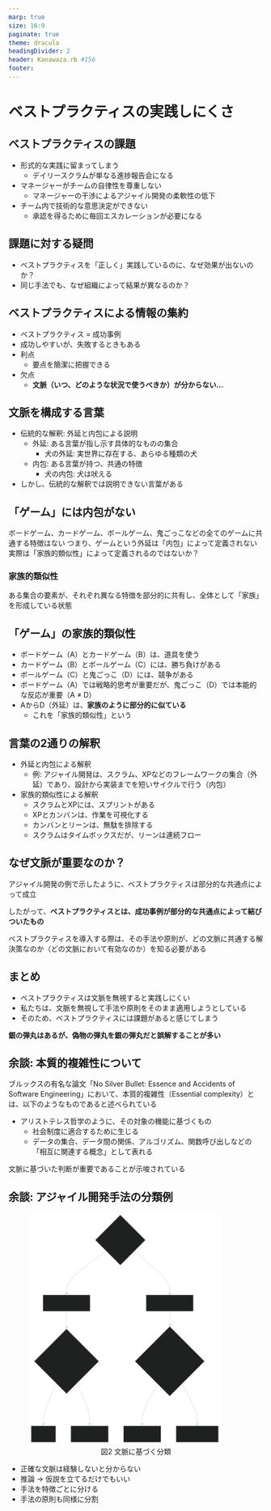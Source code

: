 ```yaml
---
marp: true
size: 16:9
paginate: true
theme: dracula
headingDivider: 2
header: Kanawaza.rb #156
footer:
---
```


# ベストプラクティスの実践しにくさ
<!--
_class: lead
_paginate: false
_header: ""
-->

## ベストプラクティスの課題
- 形式的な実践に留まってしまう
  - デイリースクラムが単なる進捗報告会になる
- マネージャーがチームの自律性を尊重しない
  - マネージャーの干渉によるアジャイル開発の柔軟性の低下
- チーム内で技術的な意思決定ができない
  - 承認を得るために毎回エスカレーションが必要になる

## 課題に対する疑問
- ベストプラクティスを「正しく」実践しているのに、なぜ効果が出ないのか？
- 同じ手法でも、なぜ組織によって結果が異なるのか？

## ベストプラクティスによる情報の集約
- ベストプラクティス = 成功事例
- 成功しやすいが、失敗するときもある
- 利点
  - 要点を簡潔に把握できる
- 欠点
  - **文脈（いつ、どのような状況で使うべきか）が分からない…**

## 文脈を構成する言葉
- 伝統的な解釈: 外延と内包による説明
  - 外延: ある言葉が指し示す具体的なものの集合
    - 犬の外延: 実世界に存在する、あらゆる種類の犬
  - 内包: ある言葉が持つ、共通の特徴
    - 犬の内包: 犬は吠える
- しかし、伝統的な解釈では説明できない言葉がある

## 「ゲーム」には内包がない
ボードゲーム、カードゲーム、ボールゲーム、鬼ごっこなどの全てのゲームに共通する特徴はない
つまり、ゲームという外延は「内包」によって定義されない
実際は「家族的類似性」によって定義されるのではないか？
### 家族的類似性
ある集合の要素が、それぞれ異なる特徴を部分的に共有し、全体として「家族」を形成している状態

## 「ゲーム」の家族的類似性
- ボードゲーム（A）とカードゲーム（B）は、道具を使う
- カードゲーム（B）とボールゲーム（C）には、勝ち負けがある
- ボールゲーム（C）と鬼ごっこ（D）には、競争がある
- ボードゲーム（A）では戦略的思考が重要だが、鬼ごっこ（D）では本能的な反応が重要（A ≠ D）
- AからD（外延）は、**家族のように部分的に似ている**
  - これを「家族的類似性」という

## 言葉の2通りの解釈
- 外延と内包による解釈
  - 例: アジャイル開発は、スクラム、XPなどのフレームワークの集合（外延）であり、設計から実装までを短いサイクルで行う（内包）
- 家族的類似性による解釈
  - スクラムとXPには、スプリントがある
  - XPとカンバンは、作業を可視化する
  - カンバンとリーンは、無駄を排除する
  - スクラムはタイムボックスだが、リーンは連続フロー

## なぜ文脈が重要なのか？
アジャイル開発の例で示したように、ベストプラクティスは部分的な共通点によって成立

したがって、**ベストプラクティスとは、成功事例が部分的な共通点によって結びついたもの**

ベストプラクティスを導入する際は、その手法や原則が、どの文脈に共通する解決策なのか（どの文脈において有効なのか）を知る必要がある

## まとめ
- ベストプラクティスは文脈を無視すると実践しにくい
- 私たちは、文脈を無視して手法や原則をそのまま適用しようとしている
- そのため、ベストプラクティスには課題があると感じてしまう

**銀の弾丸はあるが、偽物の弾丸を銀の弾丸だと誤解することが多い**

## 余談: 本質的複雑性について
ブルックスの有名な論文「No Silver Bullet: Essence and Accidents of Software Engineering」において、本質的複雑性（Essential complexity）とは、以下のようなものであると述べられている

- アリストテレス哲学のように、その対象の機能に基づくもの
  - 社会制度に適合するために生じる
  - データの集合、データ間の関係、アルゴリズム、関数呼び出しなどの「相互に関連する概念」として表れる

文脈に基づいた判断が重要であることが示唆されている

## 余談: アジャイル開発手法の分類例
<figure style="max-width: 80vw;">
  <img src="../images/agile_software_depelopment_flowchart.svg" width="380">
  <figcaption style="text-align: center;">図2 文脈に基づく分類</figcaption>
</figure>

- 正確な文脈は経験しないと分からない
- 推論 -> 仮説を立てるだけでもいい
- 手法を特徴ごとに分ける
- 手法の原則も同様に分割
